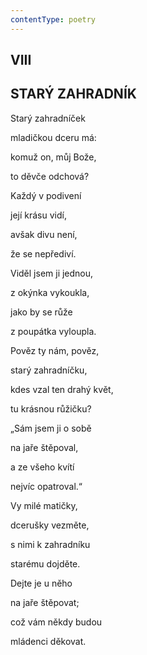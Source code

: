 ```yaml
---
contentType: poetry
---
```


<section>

## VIII  

## STARÝ ZAHRADNÍK

Starý zahradníček  

mladičkou dceru má:

komuž on, můj Bože,

to děvče odchová?

</section>

<section>

Každý v podivení

její krásu vidí,

avšak divu není,

že se nepřediví.

</section>

<section>

Viděl jsem ji jednou,

z okýnka vykoukla,

jako by se růže

z poupátka vyloupla.

</section>

<section>

Pověz ty nám, pověz,

starý zahradníčku,

kdes vzal ten drahý květ,

tu krásnou růžičku?

</section>

<section>

„Sám jsem ji o sobě

na jaře štěpoval,

a ze všeho kvítí

nejvíc opatroval.“

</section>

<section>

Vy milé matičky,

dcerušky vezměte,

s nimi k zahradníku

starému dojděte.

</section>

<section>

Dejte je u něho

na jaře štěpovat;

což vám někdy budou

mládenci děkovat.

</section>
